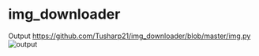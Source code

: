 # img_downloader

Output
https://github.com/Tusharp21/img_downloader/blob/master/img.py
![output](https://user-images.githubusercontent.com/93108145/237013736-ebaa8b77-fbe0-46fe-ad52-1608b6edc1e5.jpg)
